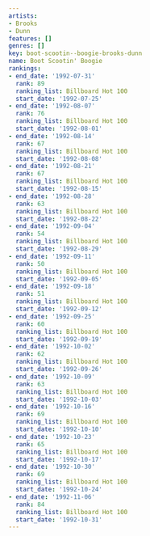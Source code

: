 ```yaml
---
artists:
- Brooks
- Dunn
features: []
genres: []
key: boot-scootin--boogie-brooks-dunn
name: Boot Scootin' Boogie
rankings:
- end_date: '1992-07-31'
  rank: 89
  ranking_list: Billboard Hot 100
  start_date: '1992-07-25'
- end_date: '1992-08-07'
  rank: 76
  ranking_list: Billboard Hot 100
  start_date: '1992-08-01'
- end_date: '1992-08-14'
  rank: 67
  ranking_list: Billboard Hot 100
  start_date: '1992-08-08'
- end_date: '1992-08-21'
  rank: 67
  ranking_list: Billboard Hot 100
  start_date: '1992-08-15'
- end_date: '1992-08-28'
  rank: 63
  ranking_list: Billboard Hot 100
  start_date: '1992-08-22'
- end_date: '1992-09-04'
  rank: 54
  ranking_list: Billboard Hot 100
  start_date: '1992-08-29'
- end_date: '1992-09-11'
  rank: 50
  ranking_list: Billboard Hot 100
  start_date: '1992-09-05'
- end_date: '1992-09-18'
  rank: 51
  ranking_list: Billboard Hot 100
  start_date: '1992-09-12'
- end_date: '1992-09-25'
  rank: 60
  ranking_list: Billboard Hot 100
  start_date: '1992-09-19'
- end_date: '1992-10-02'
  rank: 62
  ranking_list: Billboard Hot 100
  start_date: '1992-09-26'
- end_date: '1992-10-09'
  rank: 63
  ranking_list: Billboard Hot 100
  start_date: '1992-10-03'
- end_date: '1992-10-16'
  rank: 69
  ranking_list: Billboard Hot 100
  start_date: '1992-10-10'
- end_date: '1992-10-23'
  rank: 65
  ranking_list: Billboard Hot 100
  start_date: '1992-10-17'
- end_date: '1992-10-30'
  rank: 69
  ranking_list: Billboard Hot 100
  start_date: '1992-10-24'
- end_date: '1992-11-06'
  rank: 84
  ranking_list: Billboard Hot 100
  start_date: '1992-10-31'
---
```


